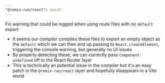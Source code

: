 ```yaml
---
"@remix-run/react": patch
---
```


Fix warning that could be logged when using route files with no `default` export
 - It seems our compiler compiles these files to export an empty object as the `default` which we can then end up passing to `React.createElement`, triggering the console warning, but generally no UI issues
 - By properly detecting these, we can correctly pass `Component: undefined` off to the React Router layer
 - This is technically an potential issue in the compiler but it's an easy patch in the `@remix-run/react` layer and hopefully disappears in a Vite world
